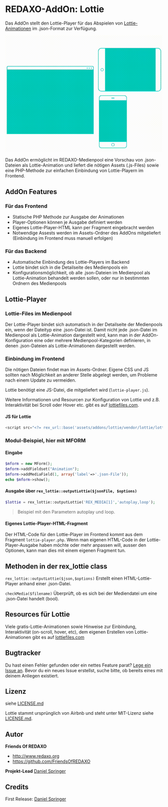 
# REDAXO-AddOn: Lottie

Das AddOn stellt den Lottie-Player für das Abspielen von [Lottie-Animationen](https://lottiefiles.com/) im .json-Format zur Verfügung.

![Screenshot](https://raw.githubusercontent.com/FriendsOfREDAXO/lottie/assets/titel-animation.gif)

Das AddOn ermöglicht im REDAXO-Medienpool eine Vorschau von .json-Dateien als Lottie-Animation und liefert die nötigen Assets (.js-Files) sowie eine PHP-Methode zur einfachen Einbindung von Lottie-Playern im Frontend.

## AddOn Features
### Für das Frontend
- Statische PHP Methode zur Ausgabe der Animationen
- Player-Optionen können je Ausgabe definiert werden
- Eigenes Lottie-Player-HTML kann per Fragment eingebracht werden
- Notwendige Assests werden im Assets-Ordner des AddOns mitgeliefert (Einbindung im Frontend muss manuell erfolgen)

### Für das Backend
- Automatische Einbindung des Lottie-Players im Backend
- Lottie bindet sich in die Detailseite des Medienpools ein
- Konfigurationsmöglichkeit, ob alle .json-Dateien im Medienpool als Lottie-Animation behandelt werden sollen, oder nur in bestimmten Ordnern des Medienpools

## Lottie-Player

### Lottie-Files im Medienpool

Der Lottie-Player bindet sich automatisch in der Detailseite der Medienpools ein, wenn der Dateityp eine .json-Datei ist. Damit nicht jede .json-Datei im Medienpool als Lottie-Animation dargestellt wird, kann man in der AddOn-Konfiguration eine oder mehrere Medienpool-Kategorien definieren, in denen .json-Dateien als Lottie-Animationen dargestellt werden.

### Einbindung im Frontend

Die nötigen Dateien findet man im Assets-Ordner.
Eigene CSS und JS sollten nach Möglichkeit an anderer Stelle abgelegt werden, um Probleme nach einem Update zu vermeiden.

Lottie benötigt eine JS-Datei, die mitgeliefert wird (`lottie-player.js`).

Weitere Informationen und Resourcen zur Konfiguration von Lottie und z.B. Interaktivität bei Scroll oder Hover etc. gibt es auf [lottiefiles.com](https://lottiefiles.com).

#### JS für Lottie

```php
<script src="<?= rex_url::base('assets/addons/lottie/vendor/lottie/lottie-player.js') ?>"></script>
```

### Modul-Beispiel, hier mit MFORM

#### Eingabe

```php
$mform = new MForm();
$mform->addFieldset("Animation");
$mform->addMediaField(1, array('label'=>'.json-File'));
echo $mform->show();
```

#### Ausgabe über `rex_lottie::outputLottie($jsonFile, $options)`

```php
$lottie = rex_lottie::outputLottie('REX_MEDIA[1]','autoplay,loop');
```
> Beispiel mit den Parametern autoplay und loop.

#### Eigenes Lottie-Player-HTML-Fragment
Der HTML-Code für den Lottie-Player im Frontend kommt aus dem Fragment `lottie-player.php`. Wenn man eigenen HTML-Code in der Lottie-Player-Ausgabe haben möchte oder mehr anpassen will, ausser den Optionen, kann man dies mit einem eigenen Fragment tun.

## Methoden in der rex_lottie class

`rex_lottie::outputLottie($json,$options)`
Erstellt einen HTML-Lottie-Player anhand einer .json-Datei.

`checkMedia($filename)`
Überprüft, ob es sich bei der Mediendatei um eine .json-Datei handelt (bool).

## Resources für Lottie
Viele gratis-Lottie-Animationen sowie Hinweise zur Einbindung, Interaktivität (on-scroll, hover, etc), dem eigenen Erstellen von Lottie-Animationen gibt es auf [lottiefiles.com](https://lottiefiles.com)

## Bugtracker

Du hast einen Fehler gefunden oder ein nettes Feature parat? [Lege ein Issue an](https://github.com/FriendsOfREDAXO/lottie/issues). Bevor du ein neues Issue erstellst, suche bitte, ob bereits eines mit deinem Anliegen existiert.

## Lizenz

siehe [LICENSE.md](https://github.com/FriendsOfREDAXO/lottie/blob/master/LICENSE.md)

Lottie stammt ursprünglich von Airbnb und steht unter MIT-Lizenz siehe [LICENSE.md](https://github.com/airbnb/lottie/blob/master/LICENSE).


## Autor

**Friends Of REDAXO**

* http://www.redaxo.org
* https://github.com/FriendsOfREDAXO

**Projekt-Lead**
[Daniel Springer](https://github.com/danspringer)


## Credits

First Release: [Daniel Springer](https://github.com/danspringer)

